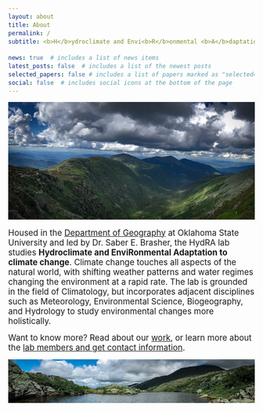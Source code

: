 ```yaml
---
layout: about
title: About
permalink: /
subtitle: <b>H</b>ydroclimate and Envi<b>R</b>onmental <b>A</b>daptation

news: true  # includes a list of news items
latest_posts: false  # includes a list of the newest posts
selected_papers: false # includes a list of papers marked as "selected={true}"
social: false  # includes social icons at the bottom of the page
---
```


![Image Alt Text](../assets/img/prof_pic.jpg)

<p><big> Housed in the <a href='https://cas.okstate.edu/department_of_geography/'>Department of Geography</a> at Oklahoma State University and led by Dr. Saber E. Brasher, the HydRA lab studies <b>Hydroclimate and EnviRonmental Adaptation to climate change</b>. Climate change touches all aspects of the natural world, with shifting weather patterns and water regimes changing the environment at a rapid rate. The lab is grounded in the field of Climatology, but incorporates adjacent disciplines such as Meteorology, Environmental Science, Biogeography, and Hydrology to study environmental changes more holistically.</p></big>

<big><p>Want to know more? Read about our <a href='https://saberbrasher.github.io/research/'>work</a>, or learn more about the <a href='https://saberbrasher.github.io/people/'>lab members and get contact information</a>.</big></p>

![Image Alt Text](../assets/img/prof_pic2.jpg)
